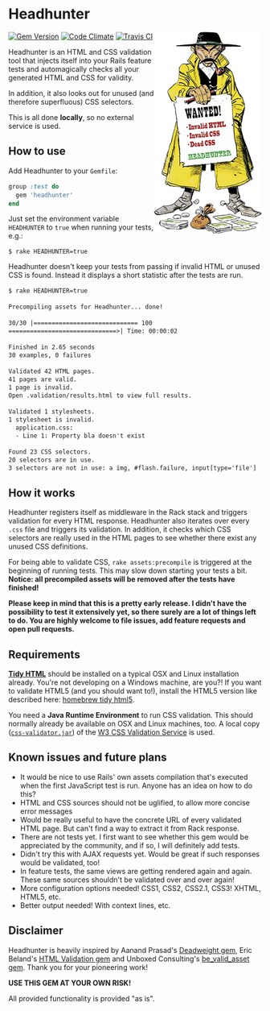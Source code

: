 # Headhunter

<img src="docs/headhunter.png" alt="Headhunter" align="right" />

[![Gem Version](https://badge.fury.io/rb/headhunter.png)](http://badge.fury.io/rb/headhunter)
[![Code Climate](https://codeclimate.com/github/jmuheim/headhunter.png)](https://codeclimate.com/github/jmuheim/headhunter)
[![Travis CI](https://api.travis-ci.org/jmuheim/headhunter.png)](https://travis-ci.org/jmuheim/headhunter)

Headhunter is an HTML and CSS validation tool that injects itself into your Rails feature tests and automagically checks all your generated HTML and CSS for validity.

In addition, it also looks out for unused (and therefore superfluous) CSS selectors.

This is all done **locally**, so no external service is used.

## How to use

Add Headhunter to your `Gemfile`:

```ruby
group :test do
  gem 'headhunter'
end
```

Just set the environment variable `HEADHUNTER` to `true` when running your tests, e.g.:

```
$ rake HEADHUNTER=true
```

Headhunter doesn't keep your tests from passing if invalid HTML or unused CSS is found. Instead it displays a short statistic after the tests are run.

    $ rake HEADHUNTER=true

    Precompiling assets for Headhunter... done!

    30/30 |============================= 100 ==============================>| Time: 00:00:02

    Finished in 2.65 seconds
    30 examples, 0 failures

    Validated 42 HTML pages.
    41 pages are valid.
    1 page is invalid.
    Open .validation/results.html to view full results.

    Validated 1 stylesheets.
    1 stylesheet is invalid.
      application.css:
      - Line 1: Property bla doesn't exist

    Found 23 CSS selectors.
    20 selectors are in use.
    3 selectors are not in use: a img, #flash.failure, input[type='file']

## How it works

Headhunter registers itself as middleware in the Rack stack and triggers validation for every HTML response. Headhunter also iterates over every `.css` file and triggers its validation. In addition, it checks which CSS selectors are really used in the HTML pages to see whether there exist any unused CSS definitions.

For being able to validate CSS, `rake assets:precompile` is triggered at the beginning of running tests. This may slow down starting your tests a bit. **Notice: all precompiled assets will be removed after the tests have finished!**

**Please keep in mind that this is a pretty early release. I didn't have the possibility to test it extensively yet, so there surely are a lot of things left to do. You are highly welcome to file issues, add feature requests and open pull requests.**

## Requirements

**[Tidy HTML](http://tidy.sourceforge.net/)** should be installed on a typical OSX and Linux installation already. You're not developing on a Windows machine, are you?! If you want to validate HTML5 (and you should want to!), install the HTML5 version like described here: [homebrew tidy html5](http://techblog.willshouse.com/2013/10/21/homebrew-tidy-html5/).

You need a **Java Runtime Environment** to run CSS validation. This should normally already be available on OSX and Linux machines, too. A local copy ([`css-validator.jar`](http://jigsaw.w3.org/css-validator/DOWNLOAD.html)) of the [W3 CSS Validation Service](http://jigsaw.w3.org/css-validator/) is used.

## Known issues and future plans

- It would be nice to use Rails' own assets compilation that's executed when the first JavaScript test is run. Anyone has an idea on how to do this?
- HTML and CSS sources should not be uglified, to allow more concise error messages
- Would be really useful to have the concrete URL of every validated HTML page. But can't find a way to extract it from Rack response.
- There are not tests yet. I first want to see whether this gem would be appreciated by the community, and if so, I will definitely add tests.
- Didn't try this with AJAX requests yet. Would be great if such responses would be validated, too!
- In feature tests, the same views are getting rendered again and again. These same sources shouldn't be validated over and over again!
- More configuration options needed! CSS1, CSS2, CSS2.1, CSS3! XHTML, HTML5, etc.
- Better output needed! With context lines, etc.

## Disclaimer

Headhunter is heavily inspired by Aanand Prasad's [Deadweight gem](https://github.com/aanand/deadweight), Eric Beland's [HTML Validation gem](https://github.com/ericbeland/html_validation) and Unboxed Consulting's [be\_valid\_asset gem](https://github.com/unboxed/be_valid_asset). Thank you for your pioneering work!

**USE THIS GEM AT YOUR OWN RISK!**

All provided functionality is provided "as is".
